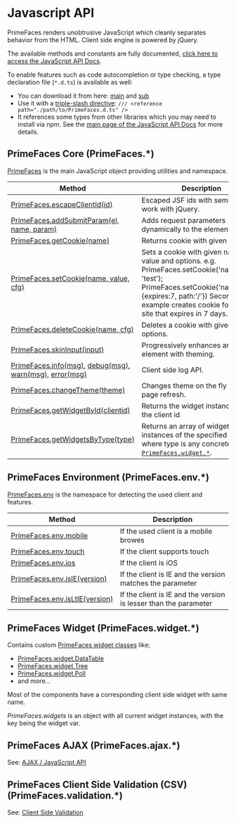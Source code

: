 # Javascript API

PrimeFaces renders unobtrusive JavaScript which cleanly separates behavior from the HTML. Client side engine is powered by jQuery.

The available methods and constants are fully documented, [click here to access the JavaScript API Docs](../jsdocs/index.html).

To enable features such as code autocompletion or type checking, a type declaration file (`*.d.ts`) is available as well:

* You can download it from here: [main](../PrimeFaces.d.ts) and [sub](../PrimeFaces-module.d.ts)
* Use it with a
  [triple-slash directive](https://www.typescriptlang.org/docs/handbook/triple-slash-directives.html#-reference-path-):
  `/// <reference path="./path/to/PrimeFaces.d.ts" />`
* It references some types from other libraries which you may need to install via npm. See the
  [main page of the JavaScript API Docs](../jsdocs/index.html) for more details.

## PrimeFaces Core (PrimeFaces.*)

[PrimeFaces](../jsdocs/modules/src_primefaces.primefaces.html) is the main JavaScript object providing utilities and namespace.

| Method | Description |
| --- | --- |
[PrimeFaces.escapeClientId(id)](../jsdocs/modules/src_primefaces.primefaces.html#escapeclientid#escapeclientid) | Escaped JSF ids with semi colon to work with jQuery.
[PrimeFaces.addSubmitParam(el, name, param)](../jsdocs/modules/src_primefaces.primefaces.html#addsubmitparam) | Adds request parameters dynamically to the element.
[PrimeFaces.getCookie(name)](../jsdocs/modules/src_primefaces.primefaces.html#getcookie) | Returns cookie with given name.
[PrimeFaces.setCookie(name, value, cfg)](../jsdocs/modules/src_primefaces.primefaces.html#setcookie) | Sets a cookie with given name, value and options. e.g. PrimeFaces.setCookie('name', 'test'); PrimeFaces.setCookie('name','test',{expires:7, path:'/'}) Second example creates cookie for entire site that expires in 7 days.
[PrimeFaces.deleteCookie(name, cfg)](../jsdocs/modules/src_primefaces.primefaces.html#deletecookie) | Deletes a cookie with given and and options.
[PrimeFaces.skinInput(input)](../jsdocs/modules/src_primefaces.primefaces.html#skininput) | Progressively enhances an input element with theming.
[PrimeFaces.info(msg)](../jsdocs/modules/src_primefaces.primefaces.html#info), [debug(msg)](../jsdocs/modules/src_primefaces.primefaces.html#debug), [warn(msg)](../jsdocs/modules/src_primefaces.primefaces.html#warn), [error(msg)](../jsdocs/modules/src_primefaces.primefaces.html#error) | Client side log API.
[PrimeFaces.changeTheme(theme)](../jsdocs/modules/src_primefaces.primefaces.html#changetheme) | Changes theme on the fly with no page refresh.
[PrimeFaces.getWidgetById(clientid)](../jsdocs/modules/src_primefaces.primefaces.html#getwidgetbyid) | Returns the widget instance from the client id
[PrimeFaces.getWidgetsByType(type)](../jsdocs/modules/src_primefaces.primefaces.html#getwidgetsbytype) | Returns an array of widget instances of the specified type, where type is any concrete class of [`PrimeFaces.widget.*`](../jsdocs/modules/src_primefaces.primefaces.widget.html).

## PrimeFaces Environment (PrimeFaces.env.*)

[PrimeFaces.env](../jsdocs/modules/src_primefaces.primefaces.env.html) is the namespace for detecting the used client and features.

| Method | Description |
| --- | --- |
[PrimeFaces.env.mobile](../jsdocs/modules/src_primefaces.primefaces.env.html#mobile) | If the used client is a mobile browes
[PrimeFaces.env.touch](../jsdocs/modules/src_primefaces.primefaces.env.html#touch) | If the client supports touch
[PrimeFaces.env.ios](../jsdocs/modules/src_primefaces.primefaces.env.html#ios) | If the client is iOS
[PrimeFaces.env.isIE(version)](../jsdocs/modules/src_primefaces.primefaces.env.html#isie) | If the client is IE and the version matches the parameter
[PrimeFaces.env.isLtIE(version)](../jsdocs/modules/src_primefaces.primefaces.env.html#isltie) | If the client is IE and the version is lesser than the parameter

## PrimeFaces Widget (PrimeFaces.widget.*)

Contains custom [PrimeFaces widget classes](../jsdocs/modules/src_primefaces.primefaces.widget.html) like;

- [PrimeFaces.widget.DataTable](../jsdocs/classes/src_primefaces.primefaces.widget.datatable-1.html)
- [PrimeFaces.widget.Tree](../jsdocs/classes/src_primefaces.primefaces.widget.basetree-1.html)
- [PrimeFaces.widget.Poll](../jsdocs/classes/src_primefaces.primefaces.widget.poll-1.html)
- and more...

Most of the components have a corresponding client side widget with same name.

_PrimeFaces.widgets_ is an object with all current widget instances, with the key being the widget var.

## PrimeFaces AJAX (PrimeFaces.ajax.*)

See: [AJAX / JavaScript API](/core/ajaxJavascriptApi.md)

## PrimeFaces Client Side Validation (CSV) (PrimeFaces.validation.*)

See: [Client Side Validation](/core/csvJavascriptAPI.md)


